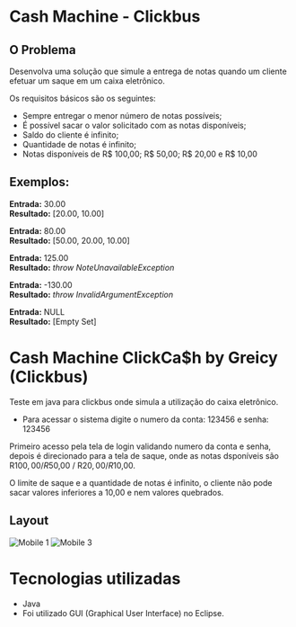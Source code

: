 Cash Machine - Clickbus
============

O Problema
----------
Desenvolva uma solução que simule a entrega de notas quando um cliente efetuar um saque em um caixa eletrônico. 

Os requisitos básicos são os seguintes:

* Sempre entregar o menor número de notas possíveis;
* É possível sacar o valor solicitado com as notas disponíveis;
* Saldo do cliente é infinito;
* Quantidade de notas é infinito;
* Notas disponíveis de R$ 100,00; R$ 50,00; R$ 20,00 e R$ 10,00

Exemplos:
---------
 
**Entrada:** 30.00  
**Resultado:** [20.00, 10.00]


**Entrada:** 80.00  
**Resultado:** [50.00, 20.00, 10.00]


**Entrada:** 125.00  
**Resultado:** *throw NoteUnavailableException*


**Entrada:** -130.00   
**Resultado:** *throw InvalidArgumentException*


**Entrada:** NULL  
**Resultado:** [Empty Set]


# Cash Machine ClickCa$h  by Greicy (Clickbus)

Teste em java para clickbus onde simula a utilização do caixa eletrônico.
 - Para acessar o sistema digite o numero da conta: 123456 e senha: 123456 

Primeiro acesso pela tela de login validando numero da conta e senha, depois é direcionado para a tela de saque, onde as notas dsponíveis são R$100,00 / R$50,00 / R$20,00 / R$10,00.

O limite de saque e a quantidade de notas é infinito, o cliente não pode sacar valores inferiores a 10,00 e nem valores quebrados.

## Layout 
![Mobile 1](https://github.com/greicyitakura/quero-ser-clickbus/blob/master/testes/cash-machine/Clickbus/telaLogin.png)
![Mobile 3](https://github.com/greicyitakura/quero-ser-clickbus/blob/master/testes/cash-machine/Clickbus/telaSaque.png)

# Tecnologias utilizadas
- Java
- Foi utilizado GUI (Graphical User Interface) no Eclipse.

